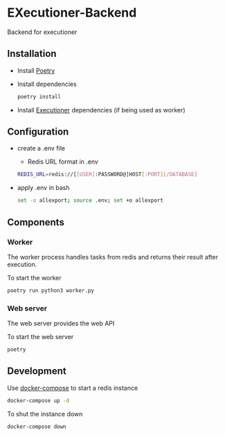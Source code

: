 # EXecutioner-Backend

Backend for executioner

## Installation

- Install [Poetry](https://python-poetry.org/docs/)

- Install dependencies

  ```bash
  poetry install
  ```

- Install [Executioner](https://github.com/iCodeDevs/EXecutioner) dependencies (if being used as worker)

## Configuration

- create a .env file

  - Redis URL format in .env

  ```bash
  REDIS_URL=redis://[[USER]:PASSWORD@]HOST[:PORT][/DATABASE]
  ```

- apply .env in bash

  ```bash
  set -o allexport; source .env; set +o allexport
  ```

## Components

### Worker

The worker process handles tasks from redis and returns their result after execution.

To start the worker

```bash
poetry run python3 worker.py
```

### Web server

The web server provides the web API

To start the web server

```bash
poetry 
```

## Development

Use [docker-compose](https://docs.docker.com/compose/install/) to start a redis instance

```bash
docker-compose up -d
```

To shut the instance down

```bash
docker-compose down
```
